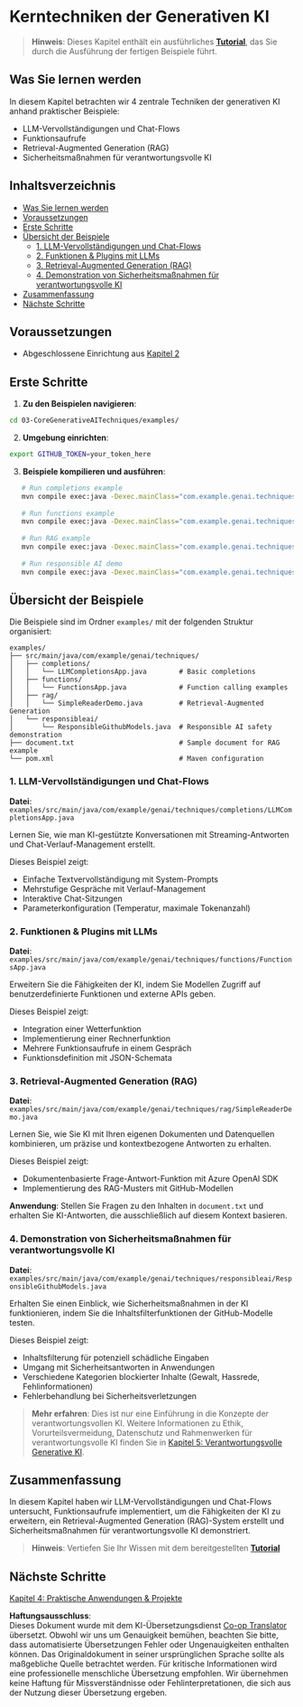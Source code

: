 <!--
CO_OP_TRANSLATOR_METADATA:
{
  "original_hash": "0a27b17f64f598a80b72d93b98b7ed04",
  "translation_date": "2025-07-21T16:02:44+00:00",
  "source_file": "03-CoreGenerativeAITechniques/README.md",
  "language_code": "de"
}
-->
# Kerntechniken der Generativen KI

>**Hinweis**: Dieses Kapitel enthält ein ausführliches [**Tutorial**](./TUTORIAL.md), das Sie durch die Ausführung der fertigen Beispiele führt.

## Was Sie lernen werden
In diesem Kapitel betrachten wir 4 zentrale Techniken der generativen KI anhand praktischer Beispiele:
- LLM-Vervollständigungen und Chat-Flows
- Funktionsaufrufe
- Retrieval-Augmented Generation (RAG)
- Sicherheitsmaßnahmen für verantwortungsvolle KI

## Inhaltsverzeichnis

- [Was Sie lernen werden](../../../03-CoreGenerativeAITechniques)
- [Voraussetzungen](../../../03-CoreGenerativeAITechniques)
- [Erste Schritte](../../../03-CoreGenerativeAITechniques)
- [Übersicht der Beispiele](../../../03-CoreGenerativeAITechniques)
  - [1. LLM-Vervollständigungen und Chat-Flows](../../../03-CoreGenerativeAITechniques)
  - [2. Funktionen & Plugins mit LLMs](../../../03-CoreGenerativeAITechniques)
  - [3. Retrieval-Augmented Generation (RAG)](../../../03-CoreGenerativeAITechniques)
  - [4. Demonstration von Sicherheitsmaßnahmen für verantwortungsvolle KI](../../../03-CoreGenerativeAITechniques)
- [Zusammenfassung](../../../03-CoreGenerativeAITechniques)
- [Nächste Schritte](../../../03-CoreGenerativeAITechniques)

## Voraussetzungen

- Abgeschlossene Einrichtung aus [Kapitel 2](../../../02-SetupDevEnvironment)

## Erste Schritte

1. **Zu den Beispielen navigieren**:  
```bash
cd 03-CoreGenerativeAITechniques/examples/
```  
2. **Umgebung einrichten**:  
```bash
export GITHUB_TOKEN=your_token_here
```  
3. **Beispiele kompilieren und ausführen**:  
```bash
   # Run completions example
   mvn compile exec:java -Dexec.mainClass="com.example.genai.techniques.completions.LLMCompletionsApp"
   
   # Run functions example  
   mvn compile exec:java -Dexec.mainClass="com.example.genai.techniques.functions.FunctionsApp"
   
   # Run RAG example
   mvn compile exec:java -Dexec.mainClass="com.example.genai.techniques.rag.SimpleReaderDemo"
   
   # Run responsible AI demo
   mvn compile exec:java -Dexec.mainClass="com.example.genai.techniques.responsibleai.ResponsibleGithubModels"
   ```  

## Übersicht der Beispiele

Die Beispiele sind im Ordner `examples/` mit der folgenden Struktur organisiert:

```
examples/
├── src/main/java/com/example/genai/techniques/
│   ├── completions/
│   │   └── LLMCompletionsApp.java        # Basic completions 
│   ├── functions/
│   │   └── FunctionsApp.java             # Function calling examples
│   ├── rag/
│   │   └── SimpleReaderDemo.java         # Retrieval-Augmented Generation
│   └── responsibleai/
│       └── ResponsibleGithubModels.java  # Responsible AI safety demonstration
├── document.txt                          # Sample document for RAG example
└── pom.xml                               # Maven configuration
```

### 1. LLM-Vervollständigungen und Chat-Flows
**Datei**: `examples/src/main/java/com/example/genai/techniques/completions/LLMCompletionsApp.java`

Lernen Sie, wie man KI-gestützte Konversationen mit Streaming-Antworten und Chat-Verlauf-Management erstellt.

Dieses Beispiel zeigt:
- Einfache Textvervollständigung mit System-Prompts
- Mehrstufige Gespräche mit Verlauf-Management
- Interaktive Chat-Sitzungen
- Parameterkonfiguration (Temperatur, maximale Tokenanzahl)

### 2. Funktionen & Plugins mit LLMs
**Datei**: `examples/src/main/java/com/example/genai/techniques/functions/FunctionsApp.java`

Erweitern Sie die Fähigkeiten der KI, indem Sie Modellen Zugriff auf benutzerdefinierte Funktionen und externe APIs geben.

Dieses Beispiel zeigt:
- Integration einer Wetterfunktion
- Implementierung einer Rechnerfunktion  
- Mehrere Funktionsaufrufe in einem Gespräch
- Funktionsdefinition mit JSON-Schemata

### 3. Retrieval-Augmented Generation (RAG)
**Datei**: `examples/src/main/java/com/example/genai/techniques/rag/SimpleReaderDemo.java`

Lernen Sie, wie Sie KI mit Ihren eigenen Dokumenten und Datenquellen kombinieren, um präzise und kontextbezogene Antworten zu erhalten.

Dieses Beispiel zeigt:
- Dokumentenbasierte Frage-Antwort-Funktion mit Azure OpenAI SDK
- Implementierung des RAG-Musters mit GitHub-Modellen

**Anwendung**: Stellen Sie Fragen zu den Inhalten in `document.txt` und erhalten Sie KI-Antworten, die ausschließlich auf diesem Kontext basieren.

### 4. Demonstration von Sicherheitsmaßnahmen für verantwortungsvolle KI
**Datei**: `examples/src/main/java/com/example/genai/techniques/responsibleai/ResponsibleGithubModels.java`

Erhalten Sie einen Einblick, wie Sicherheitsmaßnahmen in der KI funktionieren, indem Sie die Inhaltsfilterfunktionen der GitHub-Modelle testen.

Dieses Beispiel zeigt:
- Inhaltsfilterung für potenziell schädliche Eingaben
- Umgang mit Sicherheitsantworten in Anwendungen
- Verschiedene Kategorien blockierter Inhalte (Gewalt, Hassrede, Fehlinformationen)
- Fehlerbehandlung bei Sicherheitsverletzungen

> **Mehr erfahren**: Dies ist nur eine Einführung in die Konzepte der verantwortungsvollen KI. Weitere Informationen zu Ethik, Vorurteilsvermeidung, Datenschutz und Rahmenwerken für verantwortungsvolle KI finden Sie in [Kapitel 5: Verantwortungsvolle Generative KI](../05-ResponsibleGenAI/README.md).

## Zusammenfassung

In diesem Kapitel haben wir LLM-Vervollständigungen und Chat-Flows untersucht, Funktionsaufrufe implementiert, um die Fähigkeiten der KI zu erweitern, ein Retrieval-Augmented Generation (RAG)-System erstellt und Sicherheitsmaßnahmen für verantwortungsvolle KI demonstriert.

> **Hinweis**: Vertiefen Sie Ihr Wissen mit dem bereitgestellten [**Tutorial**](./TUTORIAL.md)

## Nächste Schritte

[Kapitel 4: Praktische Anwendungen & Projekte](../04-PracticalSamples/README.md)

**Haftungsausschluss**:  
Dieses Dokument wurde mit dem KI-Übersetzungsdienst [Co-op Translator](https://github.com/Azure/co-op-translator) übersetzt. Obwohl wir uns um Genauigkeit bemühen, beachten Sie bitte, dass automatisierte Übersetzungen Fehler oder Ungenauigkeiten enthalten können. Das Originaldokument in seiner ursprünglichen Sprache sollte als maßgebliche Quelle betrachtet werden. Für kritische Informationen wird eine professionelle menschliche Übersetzung empfohlen. Wir übernehmen keine Haftung für Missverständnisse oder Fehlinterpretationen, die sich aus der Nutzung dieser Übersetzung ergeben.